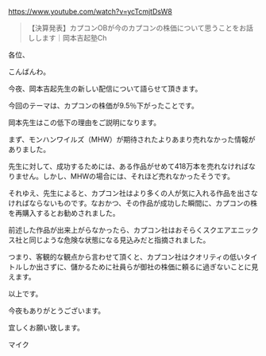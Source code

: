 https://www.youtube.com/watch?v=ycTcmjtDsW8

> 【決算発表】カプコンOBが今のカプコンの株価について思うことをお話しします｜岡本吉起塾Ch

各位、

こんばんわ。

今夜、岡本吉起先生の新しい配信について語らせて頂きます。

今回のテーマは、カプコンの株価が9.5％下がったことです。

岡本先生はこの低下の理由をご説明になります。

まず、モンハンワイルズ（MHW）が期待されたよりあまり売れなかった情報がありました。

先生に対して、成功するためには、ある作品がせめて418万本を売れなければなりません。しかし、MHWの場合には、それほど売れなかったそうです。

それゆえ、先生によると、カプコン社はより多くの人が気に入れる作品を出さなければならないものです。なおかつ、その作品が成功した瞬間に、カプコンの株を再購入するとお勧めされました。

前述した作品が出来上がらなかったら、カプコン社はおそらくスクエアエニックス社と同じような危険な状態になる見込みだと指摘されました。

つまり、客観的な観点から言わせて頂くと、カプコン社はクオリティの低いタイトルしか出さずに、儲かるために社員らが御社の株価に頼るに過ぎないことに見えます。

以上です。

今夜もありがとうございます。

宜しくお願い致します。

マイク
